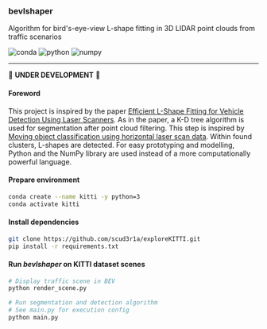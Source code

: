 ### bevlshaper

Algorithm for bird's-eye-view L-shape fitting in 3D LIDAR point clouds from traffic scenarios

![conda](https://img.shields.io/badge/Conda-4.7.5-green.svg)
![python](https://img.shields.io/badge/Python-3.8.1-yellow.svg)
![numpy](https://img.shields.io/badge/NumPy-1.18.1-blue.svg)

---

:hammer: **UNDER DEVELOPMENT** :wrench:

#### Foreword
This project is inspired by the paper [Efficient L-Shape Fitting for Vehicle Detection Using Laser Scanners](https://www.ri.cmu.edu/wp-content/uploads/2017/07/Xiao-2017-Efficient-L-Shape-Fitting.pdf).
As in the paper, a K-D tree algorithm is used for segmentation after point cloud filtering.
This step is inspired by [Moving object classification using horizontal laser scan data](https://www.researchgate.net/profile/Huijing_Zhao/publication/224557150_Moving_object_classification_using_horizontal_laser_scan_data/links/00b7d520b05aa1a131000000/Moving-object-classification-using-horizontal-laser-scan-data.pdf).
Within found clusters, L-shapes are detected.
For easy prototyping and modelling, Python and the NumPy library are used instead of a more computationally powerful language.

#### Prepare environment
```bash
conda create --name kitti -y python=3
conda activate kitti
```

#### Install dependencies
```bash
git clone https://github.com/scud3r1a/exploreKITTI.git
pip install -r requirements.txt
```

#### Run _bevlshaper_ on KITTI dataset scenes
```bash
# Display traffic scene in BEV
python render_scene.py

# Run segmentation and detection algorithm
# See main.py for execution config
python main.py
```